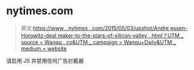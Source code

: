 # nytimes.com

> 原文:[https://www . nytimes . com/2015/05/03/upshot/Andre essen-Horowitz-deal maker-to-the-stars-of-silicon-valley . html？UTM _ source = Wanqu . co&UTM _ campaign = Wanqu+Daily&UTM _ medium = website](https://www.nytimes.com/2015/05/03/upshot/andreessen-horowitz-dealmaker-to-the-stars-of-silicon-valley.html?utm_source=wanqu.co&utm_campaign=Wanqu+Daily&utm_medium=website)

请启用 JS 并禁用任何广告拦截器